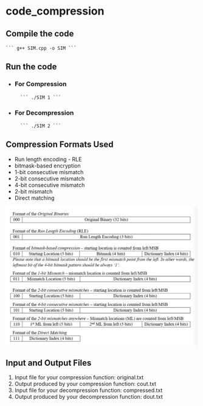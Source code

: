 # code_compression

## Compile the code
    ``` g++ SIM.cpp -o SIM ```

## Run the code

* ### For Compression
        ``` ./SIM 1 ``` 
* ### For Decompression
        ``` ./SIM 2 ``` 

## Compression Formats Used
 * Run length encoding - RLE
 * bitmask-based encryption
 * 1-bit consecutive mismatch
 * 2-bit consecutive mismatch
 * 4-bit consecutive mismatch
 * 2-bit mismatch
 * Direct matching

![formats](assets/formats.png)
 
## Input and Output Files
1. Input file for your compression function: original.txt
2. Output produced by your compression function: cout.txt
3. Input file for your decompression function: compressed.txt 
4. Output produced by your decompression function: dout.txt